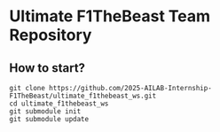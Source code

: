 # Ultimate F1TheBeast Team Repository

## How to start?
```
git clone https://github.com/2025-AILAB-Internship-F1TheBeast/ultimate_f1thebeast_ws.git
cd ultimate_f1thebeast_ws
git submodule init
git submodule update
```


